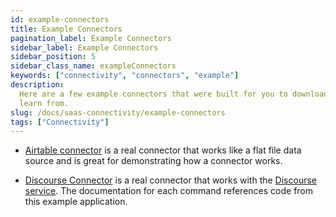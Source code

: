 ```yaml
---
id: example-connectors
title: Example Connectors
pagination_label: Example Connectors
sidebar_label: Example Connectors
sidebar_position: 5
sidebar_class_name: exampleConnectors
keywords: ["connectivity", "connectors", "example"]
description:
  Here are a few example connectors that were built for you to download and
  learn from.
slug: /docs/saas-connectivity/example-connectors
tags: ["Connectivity"]
---
```


- [Airtable connector](https://github.com/sailpoint-oss/airtable-example-connector)
  is a real connector that works like a flat file data source and is great for
  demonstrating how a connector works.

- [Discourse Connector](https://github.com/sailpoint-oss/discourse-connector-2)
  is a real connector that works with the
  [Discourse service](https://www.discourse.org/). The documentation for each
  command references code from this example application.
